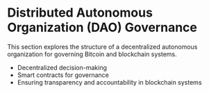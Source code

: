 # Distributed Autonomous Organization (DAO) Governance

This section explores the structure of a decentralized autonomous organization for governing Bitcoin and blockchain systems.

- Decentralized decision-making
- Smart contracts for governance
- Ensuring transparency and accountability in blockchain systems

